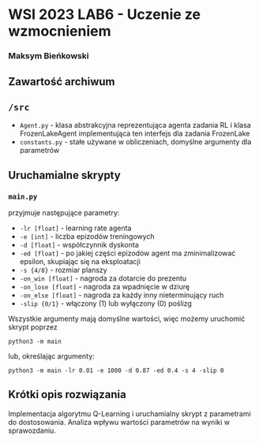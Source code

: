 # WSI 2023 LAB6 - Uczenie ze wzmocnieniem
### Maksym Bieńkowski

## Zawartość archiwum
## `/src`
* `Agent.py` - klasa abstrakcyjna reprezentująca agenta zadania RL i klasa FrozenLakeAgent
implementująca ten interfejs dla zadania FrozenLake
* `constants.py` - stałe używane w obliczeniach, domyślne argumenty dla parametrów

## Uruchamialne skrypty
### `main.py`
przyjmuje następujące parametry: 
* `-lr [float]` - learning rate agenta
* `-e [int]` - liczba epizodów treningowych
* `-d [float]` - współczynnik dyskonta
* `-ed [float]` - po jakiej części epizodów agent ma zminimalizować epsilon, skupiając się na eksploatacji
* `-s {4/8}` - rozmiar planszy
* `-on_win [float]` - nagroda za dotarcie do prezentu
* `-on_lose [float]` - nagroda za wpadnięcie w dziurę
* `-on_else [float]` - nagroda za każdy inny nieterminujący ruch
* `-slip {0/1}` - włączony (1) lub wyłączony (0) poślizg

Wszystkie argumenty mają domyślne wartości, więc możemy uruchomić skrypt poprzez
```shell
python3 -m main
```
lub, określając argumenty:
```shell
python3 -m main -lr 0.01 -e 1000 -d 0.87 -ed 0.4 -s 4 -slip 0
```
## Krótki opis rozwiązania
Implementacja algorytmu Q-Learning i uruchamialny skrypt z parametrami do dostosowania. 
Analiza wpływu wartości parametrów na wyniki w sprawozdaniu.